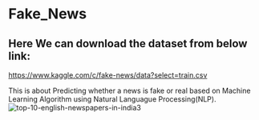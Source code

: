 # Fake_News 
## Here We can download the dataset from below link:
https://www.kaggle.com/c/fake-news/data?select=train.csv

This is about Predicting whether a news is fake or real based on Machine Learning Algorithm using Natural Languague Processing(NLP).
![top-10-english-newspapers-in-india3](https://user-images.githubusercontent.com/94514797/191259395-38d395da-4a2a-4a21-bf83-c956b29dc9e0.png)
